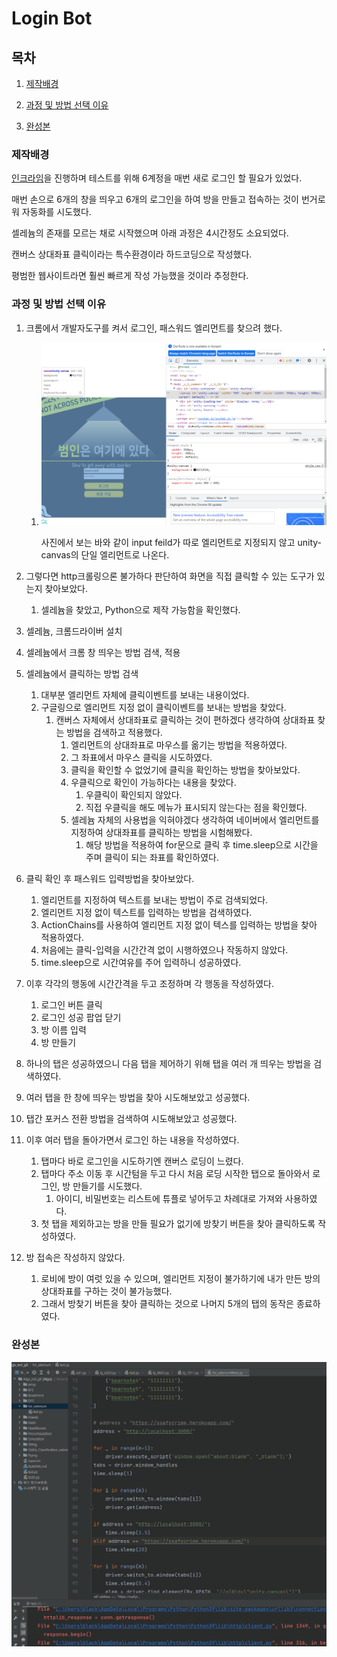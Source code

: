 # Login Bot

## 목차

1. [제작배경](#제작배경)

2. [과정 및 방법 선택 이유](#과정-및-방법-선택-이유)

3. [완성본](#완성본)



### 제작배경

[인크라임](https://github.com/ohzeno/Incrime)을 진행하며 테스트를 위해 6계정을 매번 새로 로그인 할 필요가 있었다.

매번 손으로 6개의 창을 띄우고 6개의 로그인을 하여 방을 만들고 접속하는 것이 번거로워 자동화를 시도했다.

셀레늄의 존재를 모르는 채로 시작했으며 아래 과정은 4시간정도 소요되었다.

캔버스 상대좌표 클릭이라는 특수환경이라 하드코딩으로 작성했다.

평범한 웹사이트라면 훨씬 빠르게 작성 가능했을 것이라 추정한다.





### 과정 및 방법 선택 이유

1. 크롬에서 개발자도구를 켜서 로그인, 패스워드 엘리먼트를 찾으려 했다.

   1. ![](login.png)

      사진에서 보는 바와 같이 input feild가 따로 엘리먼트로 지정되지 않고 unity-canvas의 단일 엘리먼트로 나온다.

2. 그렇다면 http크롤링으론 불가하다 판단하여 화면을 직접 클릭할 수 있는 도구가 있는지 찾아보았다.

   1. 셀레늄을 찾았고, Python으로 제작 가능함을 확인했다.

3. 셀레늄, 크롬드라이버 설치

4. 셀레늄에서 크롬 창 띄우는 방법 검색, 적용

5. 셀레늄에서 클릭하는 방법 검색

   1. 대부분 엘리먼트 자체에 클릭이벤트를 보내는 내용이었다.
   2. 구글링으로 엘리먼트 지정 없이 클릭이벤트를 보내는 방법을 찾았다.
      1. 캔버스 자체에서 상대좌표로 클릭하는 것이 편하겠다 생각하여 상대좌표 찾는 방법을 검색하고 적용했다.
         1. 엘리먼트의 상대좌표로 마우스를 옮기는 방법을 적용하였다.
         2. 그 좌표에서 마우스 클릭을 시도하였다.
         3. 클릭을 확인할 수 없었기에 클릭을 확인하는 방법을 찾아보았다.
         4. 우클릭으로 확인이 가능하다는 내용을 찾았다.
            1. 우클릭이 확인되지 않았다.
            2. 직접 우클릭을 해도 메뉴가 표시되지 않는다는 점을 확인했다.
         5. 셀레늄 자체의 사용법을 익혀야겠다 생각하여 네이버에서 엘리먼트를 지정하여 상대좌표를 클릭하는 방법을 시험해봤다.
            1. 해당 방법을 적용하여 for문으로 클릭 후 time.sleep으로 시간을 주며 클릭이 되는 좌표를 확인하였다.

6. 클릭 확인 후 패스워드 입력방법을 찾아보았다.

   1. 엘리먼트를 지정하여 텍스트를 보내는 방법이 주로 검색되었다.
   2. 엘리먼트 지정 없이 텍스트를 입력하는 방법을 검색하였다.
   3. ActionChains를 사용하여 엘리먼트 지정 없이 텍스를 입력하는 방법을 찾아 적용하였다.
   4. 처음에는 클릭-입력을 시간간격 없이 시행하였으나 작동하지 않았다.
   5. time.sleep으로 시간여유를 주어 입력하니 성공하였다.

7. 이후 각각의 행동에 시간간격을 두고 조정하며 각 행동을 작성하였다.

   1. 로그인 버튼 클릭
   2. 로그인 성공 팝업 닫기
   3. 방 이름 입력
   4. 방 만들기

8. 하나의 탭은 성공하였으니 다음 탭을 제어하기 위해 탭을 여러 개 띄우는 방법을 검색하였다.

9. 여러 탭을 한 창에 띄우는 방법을 찾아 시도해보았고 성공했다.

10. 탭간 포커스 전환 방법을 검색하여 시도해보았고 성공했다.

11. 이후 여러 탭을 돌아가면서 로그인 하는 내용을 작성하였다.

    1. 탭마다 바로 로그인을 시도하기엔 캔버스 로딩이 느렸다.
    2. 탭마다 주소 이동 후 시간텀을 두고 다시 처음 로딩 시작한 탭으로 돌아와서 로그인, 방 만들기를 시도했다.
       1. 아이디, 비밀번호는 리스트에 튜플로 넣어두고 차례대로 가져와 사용하였다.
    3. 첫 탭을 제외하고는 방을 만들 필요가 없기에 방찾기 버튼을 찾아 클릭하도록 작성하였다.

12. 방 접속은 작성하지 않았다.

    1. 로비에 방이 여럿 있을 수 있으며, 엘리먼트 지정이 불가하기에 내가 만든 방의 상대좌표를 구하는 것이 불가능했다.
    2. 그래서 방찾기 버튼을 찾아 클릭하는 것으로 나머지 5개의 탭의 동작은 종료하였다.





### 완성본

![](LoginBot.gif)

